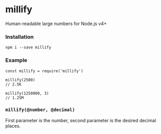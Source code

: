 # millify
Human-readable large numbers for Node.js v4+

### Installation
```
npm i --save millify
```

### Example
```
const millify = require('millify')

millify(2500)
// 2.5K

millify(1250000, 3)
// 1.25M
```

### `millify(@number, @decimal)`

First parameter is the number, second parameter is the desired decimal places.
